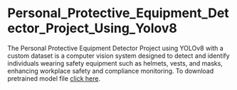 # Personal_Protective_Equipment_Detector_Project_Using_Yolov8
The Personal Protective Equipment Detector Project using YOLOv8 with a custom dataset is a computer vision system designed to detect and identify individuals wearing safety equipment such as helmets, vests, and masks, enhancing workplace safety and compliance monitoring.
To download pretrained model file [click here](https://drive.google.com/file/d/1i8RfrRVu8IwFETgAXyTxtnF0QcFtDWUS/view?usp=drive_link).
